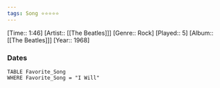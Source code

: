 ```yaml
---
tags: Song ⭐⭐⭐⭐⭐ 
---
```

[Time:: 1:46]
[Artist:: [[The Beatles]]]
[Genre:: Rock]
[Played:: 5]
[Album:: [[The Beatles]]]
[Year:: 1968]
### Dates
````dataview
TABLE Favorite_Song
WHERE Favorite_Song = "I Will"
````